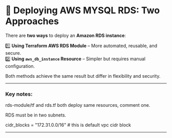 # 🚀 Deploying AWS MYSQL RDS: Two Approaches  

There are **two ways** to deploy an **Amazon RDS instance**:  

1️⃣ **Using Terraform AWS RDS Module** – More automated, reusable, and secure.  
2️⃣ **Using `aws_db_instance` Resource** – Simpler but requires manual configuration.  

Both methods achieve the same result but differ in flexibility and security.

---

### Key notes:

rds-module/tf and rds.tf both deploy same resources, comment one. 

RDS must be in two subnets.

cidr_blocks = "172.31.0.0/16" # this is default vpc cidr block


---